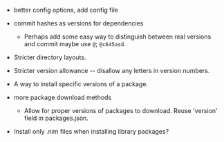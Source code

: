 * better config options, add config file
* commit hashes as versions for dependencies
  * Perhaps add some easy way to distinguish between real versions and commit
    maybe use ``@``; ``@c645asd``.
* Stricter directory layouts.
* Stricter version allowance -- disallow any letters in version numbers.

* A way to install specific versions of a package.
* more package download methods
  * Allow for proper versions of packages to download. Reuse 'version' field
    in packages.json.
* Install only .nim files when installing library packages?